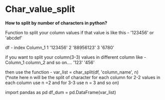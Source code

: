 # Char_value_split
<b>How to split by number of characters in python?</b>

Function to split your column values if that value is like this - '123456' or 'abcdef'

df -
index    Column_1
1         '123456'
2         '88956123'
3         '6780'

if you want to split your column(3-3) values in different column
like - 
Column_1  column_2 and so on....
'123'     '456'

then use the function -
       var_list = char_split(df, 'column_name', n)  
       (*note here n will be the split of character for each column for 2-2 values in each column use n =2 and for 3-3 use n = 3 and so on)


import pandas as pd
df_dum = pd.DataFrame(var_list)

